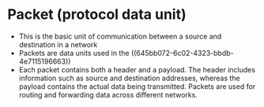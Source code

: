 # Packet (protocol data unit)
- This is the basic unit of communication between a source and destination in a network
- Packets are data units used in the ((645bb072-6c02-4323-bbdb-4e7115196663))
- Each packet contains both a header and a payload. The header includes information such as source and destination addresses, whereas the payload contains the actual data being transmitted. Packets are used for routing and forwarding data across different networks.